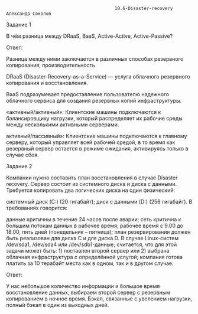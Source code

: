                                              10.6-Disaster-recovery Александр Соколов

Задание 1

В чём разница между DRaaS, BaaS, Active-Active, Active-Passive?


Ответ:

Разница между ними заключается в различных способах резервного копирования, производительность

DRaaS (Disaster-Recovery-as-a-Service) — услуга облачного резервного копирования и восстановления.

BaaS подразумевает предоставление пользователю надежного облачного сервиса для создания резервных копий инфраструктуры.

«активный/активный»: Клиентские машины подключаются к балансировщику нагрузки, который распределяет их рабочие среды между несколькими активными серверами.

активный/пассивный»: Клиентские машины подключаются к главному серверу, который управляет всей рабочей средой, в то время как резервный сервер остается в режиме ожидания, активируясь только в случае сбоя.

Задание 2

Компании нужно составить план восстановления в случае Disaster recovery. Сервер состоит из системного диска и диска с данными. Требуется копировать два логических диска на один физический:

системный диск (C:) (20 гигабайт);
диск с данными (D:) (256 гигабайт).
В требованиях говорится:

данные критичны в течение 24 часов после аварии;
сеть критична к большим потокам данных в рабочее время;
рабочее время с 9.00 до 18.00, пять дней (понедельник – пятница);
план резервирования должен быть реализован для диска C и для диска D. В случае Linux-систем /dev/sda1, /dev/sda4 или /dev/sdb1-данные;
считается, что для этой задачи может быть: 1) поставлен второй сервер или 2) выбрана облачная инфраструктура с определённой услугой;
компания готова платить за 10 терабайт места как в одном, так и в другом случае.

Ответ:

 У нас небольшое количество информации и большое время восстановление данных, выбираем второй сервер с резервным копированием в ночное время. Бэкап, связанные с увелением нагрузки, полный бэкап в один из выходных дней.
